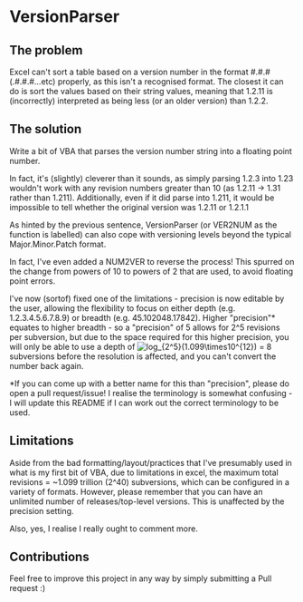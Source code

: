 # VersionParser

## The problem
Excel can't sort a table based on a version number in the format #.#.#(.#.#.#...etc) properly, as this isn't a recognised format. The closest it can do is sort the values based on their string values, meaning that 1.2.11 is (incorrectly) interpreted as being less (or an older version) than 1.2.2.

## The solution
Write a bit of VBA that parses the version number string into a floating point number.

In fact, it's (slightly) cleverer than it sounds, as simply parsing 1.2.3 into 1.23 wouldn't work with any revision numbers greater than 10 (as 1.2.11 -> 1.31 rather than 1.211). Additionally, even if it did parse into 1.211, it would be impossible to tell whether the original version was 1.2.11 or 1.2.1.1

As hinted by the previous sentence, VersionParser (or VER2NUM as the function is labelled) can also cope with versioning levels beyond the typical Major.Minor.Patch format.

In fact, I've even added a NUM2VER to reverse the process! This spurred on the change from powers of 10 to powers of 2 that are used, to avoid floating point errors.

I've now (sortof) fixed one of the limitations - precision is now editable by the user, allowing the flexibility to focus on either depth (e.g. 1.2.3.4.5.6.7.8.9) or breadth (e.g. 45.102048.17842). Higher "precision"* equates to higher breadth - so a "precision" of 5 allows for 2^5 revisions per subversion, but due to the space required for this higher precision, you will only be able to use a depth of <img src="https://render.githubusercontent.com/render/math?math=log_{2^5}(1.099\times10^{12})&mode=display" title="log_{2^5}(1.099\times10^{12})" /> = 8 subversions before the resolution is affected, and you can't convert the number back again.

*If you can come up with a better name for this than "precision", please do open a pull request/issue! I realise the terminology is somewhat confusing - I will update this README if I can work out the correct terminology to be used.

## Limitations
Aside from the bad formatting/layout/practices that I've presumably used in what is my first bit of VBA, due to limitations in excel, the maximum total revisions = ~1.099 trillion (2^40) subversions, which can be configured in a variety of formats. However, please remember that you can have an unlimited number of releases/top-level versions. This is unaffected by the precision setting.

Also, yes, I realise I really ought to comment more.

## Contributions
Feel free to improve this project in any way by simply submitting a Pull request :) 

